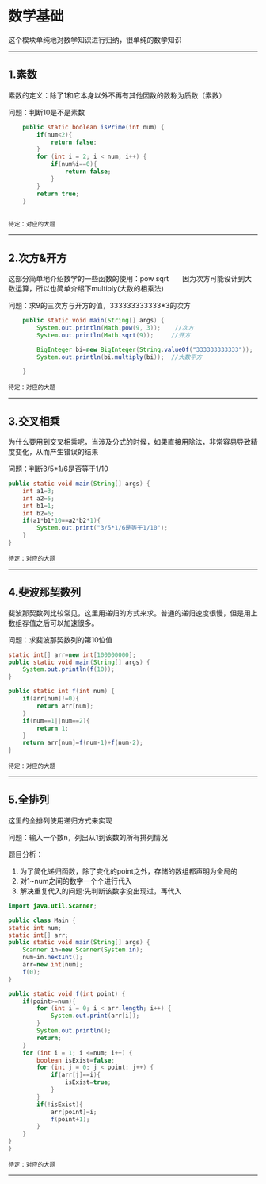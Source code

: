 ﻿# 数学基础

这个模块单纯地对数学知识进行归纳，很单纯的数学知识

---

## 1.素数

素数的定义：除了1和它本身以外不再有其他因数的数称为质数（素数）

问题：判断10是不是素数

```java
	public static boolean isPrime(int num) {
		if(num<2){
			return false;
		}
		for (int i = 2; i < num; i++) {
			if(num%i==0){
				return false;
			}
		}
		return true;
	}
	
```

``待定：对应的大题``

---

## 2.次方&开方

这部分简单地介绍数学的一些函数的使用：pow sqrt      
因为次方可能设计到大数运算，所以也简单介绍下multiply(大数的相乘法)

问题：求9的三次方与开方的值，333333333333*3的次方

```java
	public static void main(String[] args) {
		System.out.println(Math.pow(9, 3));	   //次方
		System.out.println(Math.sqrt(9));     //开方

		BigInteger bi=new BigInteger(String.valueOf("333333333333")); 
		System.out.println(bi.multiply(bi));  //大数平方
		
	}
```

``待定：对应的大题``

---

## 3.交叉相乘

为什么要用到交叉相乘呢，当涉及分式的时候，如果直接用除法，非常容易导致精度变化，从而产生错误的结果

问题：判断3/5*1/6是否等于1/10

```java
public static void main(String[] args) {
	int a1=3;
	int a2=5;
	int b1=1;
	int b2=6;
	if(a1*b1*10==a2*b2*1){
		System.out.print("3/5*1/6是等于1/10");
	}
}	
```

``待定：对应的大题``

---

## 4.斐波那契数列

斐波那契数列比较常见，这里用递归的方式来求。普通的递归速度很慢，但是用上数组存值之后可以加速很多。

问题：求斐波那契数列的第10位值

```java
static int[] arr=new int[100000000];
public static void main(String[] args) {
	System.out.println(f(10));
}

public static int f(int num) {
	if(arr[num]!=0){
		return arr[num];
	}
	if(num==1||num==2){
		return 1;
	}
	return arr[num]=f(num-1)+f(num-2);
}
```

``待定：对应的大题``

---

## 5.全排列

这里的全排列使用递归方式来实现

问题：输入一个数n，列出从1到该数的所有排列情况

题目分析：  
1. 为了简化递归函数，除了变化的point之外，存储的数组都声明为全局的  
2. 对1~num之间的数字一个个进行代入  
3. 解决重复代入的问题:先判断该数字没出现过，再代入

```java
import java.util.Scanner;

public class Main {
static int num;
static int[] arr;
public static void main(String[] args) {
	Scanner in=new Scanner(System.in);
	num=in.nextInt();
	arr=new int[num];
	f(0);
}

public static void f(int point) {
	if(point>=num){
		for (int i = 0; i < arr.length; i++) {
			System.out.print(arr[i]);
		}
		System.out.println();
		return;
	}
	for (int i = 1; i <=num; i++) {
		boolean isExist=false;
		for (int j = 0; j < point; j++) {
			if(arr[j]==i){
				isExist=true;
			}
		}
		if(!isExist){
			arr[point]=i;
			f(point+1);
		}
	}
}
}
```

``待定：对应的大题``

---







